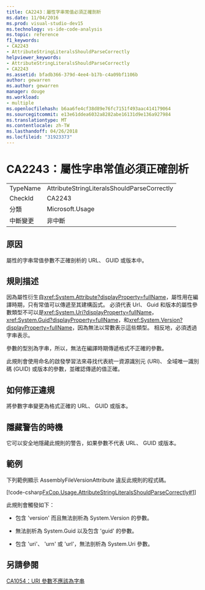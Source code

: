 ```yaml
---
title: CA2243：屬性字串常值必須正確剖析
ms.date: 11/04/2016
ms.prod: visual-studio-dev15
ms.technology: vs-ide-code-analysis
ms.topic: reference
f1_keywords:
- CA2243
- AttributeStringLiteralsShouldParseCorrectly
helpviewer_keywords:
- AttributeStringLiteralsShouldParseCorrectly
- CA2243
ms.assetid: bfadb366-379d-4ee4-b17b-c4a09bf1106b
author: gewarren
ms.author: gewarren
manager: douge
ms.workload:
- multiple
ms.openlocfilehash: b6aa6fe4cf38d89e76fc7151f493aac414179064
ms.sourcegitcommit: e13e61ddea6032a8282abe16131d9e136a927984
ms.translationtype: MT
ms.contentlocale: zh-TW
ms.lasthandoff: 04/26/2018
ms.locfileid: "31923373"
---
```

# <a name="ca2243-attribute-string-literals-should-parse-correctly"></a>CA2243：屬性字串常值必須正確剖析
|||
|-|-|
|TypeName|AttributeStringLiteralsShouldParseCorrectly|
|CheckId|CA2243|
|分類|Microsoft.Usage|
|中斷變更|非中斷|

## <a name="cause"></a>原因
 屬性的字串常值參數不正確剖析的 URL、 GUID 或版本中。

## <a name="rule-description"></a>規則描述
 因為屬性衍生自<xref:System.Attribute?displayProperty=fullName>，屬性用在編譯時期，只有常值可以傳遞至其建構函式。 必須代表 Url、 Guid 和版本的屬性參數類型不可以是<xref:System.Uri?displayProperty=fullName>， <xref:System.Guid?displayProperty=fullName>，和<xref:System.Version?displayProperty=fullName>，因為無法以常數表示這些類型。 相反地，必須透過字串表示。

 參數的型別為字串，所以，無法在編譯時期傳遞格式不正確的參數。

 此規則會使用命名的啟發學習法來尋找代表統一資源識別元 (URI)、 全域唯一識別碼 (GUID) 或版本的參數，並確認傳遞的值正確。

## <a name="how-to-fix-violations"></a>如何修正違規
 將參數字串變更為格式正確的 URL、 GUID 或版本。

## <a name="when-to-suppress-warnings"></a>隱藏警告的時機
 它可以安全地隱藏此規則的警告，如果參數不代表 URL、 GUID 或版本。

## <a name="example"></a>範例
 下列範例顯示 AssemblyFileVersionAttribute 違反此規則的程式碼。

 [!code-csharp[FxCop.Usage.AttributeStringLiteralsShouldParseCorrectly#1](../code-quality/codesnippet/CSharp/ca2243-attribute-string-literals-should-parse-correctly_1.cs)]

 此規則會觸發如下：

-   包含 'version' 而且無法剖析為 System.Version 的參數。

-   無法剖析為 System.Guid 以及包含 'guid' 的參數。

-   包含 'uri'、 'urn' 或 'url'，無法剖析為 System.Uri 參數。

## <a name="see-also"></a>另請參閱
 [CA1054：URI 參數不應該為字串](../code-quality/ca1054-uri-parameters-should-not-be-strings.md)